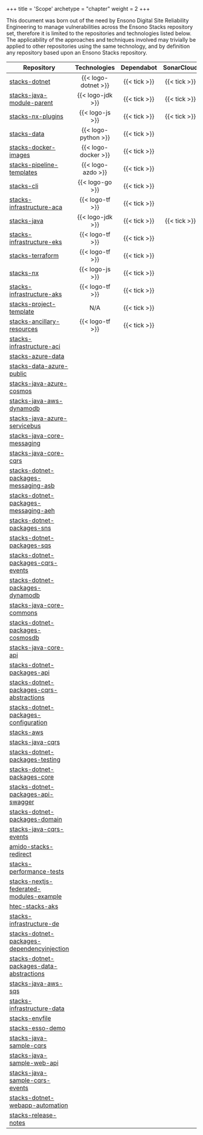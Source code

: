 +++
title = 'Scope'
archetype = "chapter"
weight = 2
+++

This document was born out of the need by Ensono Digital Site Reliability Engineering to manage vulnerabilities across the Ensono Stacks repository set, therefore it is limited to the repositories and technologies listed below. The applicability of the approaches and techniques involved may trivially be applied to other repositories using the same technology, and by definition any repository based upon an Ensono Stacks repository.

| Repository | Technologies | Dependabot | SonarCloud |
| ---------- | :----------: | :--------: | :--------: |
| [stacks-dotnet](https://github.com/Ensono/stacks-dotnet) | {{< logo-dotnet >}} | {{< tick >}} | {{< tick >}} |
| [stacks-java-module-parent](https://github.com/Ensono/stacks-java-module-parent) | {{< logo-jdk >}} | {{< tick >}} | {{< tick >}} |
| [stacks-nx-plugins](https://github.com/Ensono/stacks-nx-plugins) | {{< logo-js >}} | {{< tick >}} | {{< tick >}} |
| [stacks-data](https://github.com/Ensono/stacks-data) | {{< logo-python >}} | {{< tick >}} |  |
| [stacks-docker-images](https://github.com/Ensono/stacks-docker-images) | {{< logo-docker >}} | {{< tick >}} | |
| [stacks-pipeline-templates](https://github.com/Ensono/stacks-pipeline-templates) | {{< logo-azdo >}} | {{< tick >}} | |
| [stacks-cli](https://github.com/Ensono/stacks-cli) | {{< logo-go >}} | {{< tick >}} | |
| [stacks-infrastructure-aca](https://github.com/Ensono/stacks-infrastructure-aca) | {{< logo-tf >}} | {{< tick >}} | |
| [stacks-java](https://github.com/Ensono/stacks-java) | {{< logo-jdk >}} | {{< tick >}} | {{< tick >}} |
| [stacks-infrastructure-eks](https://github.com/Ensono/stacks-infrastructure-eks) | {{< logo-tf >}} | {{< tick >}} | |
| [stacks-terraform](https://github.com/Ensono/stacks-terraform) | {{< logo-tf >}} | {{< tick >}} | |
| [stacks-nx](https://github.com/Ensono/stacks-nx) | {{< logo-js >}} | {{< tick >}} | |
| [stacks-infrastructure-aks](https://github.com/Ensono/stacks-infrastructure-aks) | {{< logo-tf >}} | {{< tick >}} | |
| [stacks-project-template](https://github.com/Ensono/stacks-project-template) | N/A | {{< tick >}} | |
| [stacks-ancillary-resources](https://github.com/Ensono/stacks-ancillary-resources) | {{< logo-tf >}} | {{< tick >}} | |
| [stacks-infrastructure-aci](https://github.com/Ensono/stacks-infrastructure-aci) | | | |
| [stacks-azure-data](https://github.com/Ensono/stacks-azure-data) | | | |
| [stacks-data-azure-public](https://github.com/Ensono/stacks-data-azure-public) | | | |
| [stacks-java-azure-cosmos](https://github.com/Ensono/stacks-java-azure-cosmos) | | | |
| [stacks-java-aws-dynamodb](https://github.com/Ensono/stacks-java-aws-dynamodb) | | | |
| [stacks-java-azure-servicebus](https://github.com/Ensono/stacks-java-azure-servicebus) | | | |
| [stacks-java-core-messaging](https://github.com/Ensono/stacks-java-core-messaging) | | | |
| [stacks-java-core-cqrs](https://github.com/Ensono/stacks-java-core-cqrs) | | | |
| [stacks-dotnet-packages-messaging-asb](https://github.com/Ensono/stacks-dotnet-packages-messaging-asb) | | | |
| [stacks-dotnet-packages-messaging-aeh](https://github.com/Ensono/stacks-dotnet-packages-messaging-aeh) | | | |
| [stacks-dotnet-packages-sns](https://github.com/Ensono/stacks-dotnet-packages-sns) | | | |
| [stacks-dotnet-packages-sqs](https://github.com/Ensono/stacks-dotnet-packages-sqs) | | | |
| [stacks-dotnet-packages-cqrs-events](https://github.com/Ensono/stacks-dotnet-packages-cqrs-events) | | | |
| [stacks-dotnet-packages-dynamodb](https://github.com/Ensono/stacks-dotnet-packages-dynamodb) | | | |
| [stacks-java-core-commons](https://github.com/Ensono/stacks-java-core-commons) | | | |
| [stacks-dotnet-packages-cosmosdb](https://github.com/Ensono/stacks-dotnet-packages-cosmosdb) | | | |
| [stacks-java-core-api](https://github.com/Ensono/stacks-java-core-api) | | | |
| [stacks-dotnet-packages-api](https://github.com/Ensono/stacks-dotnet-packages-api) | | | |
| [stacks-dotnet-packages-cqrs-abstractions](https://github.com/Ensono/stacks-dotnet-packages-cqrs-abstractions) | | | |
| [stacks-dotnet-packages-configuration](https://github.com/Ensono/stacks-dotnet-packages-configuration) | | | |
| [stacks-aws](https://github.com/Ensono/stacks-aws) | | | |
| [stacks-java-cqrs](https://github.com/Ensono/stacks-java-cqrs) | | | |
| [stacks-dotnet-packages-testing](https://github.com/Ensono/stacks-dotnet-packages-testing) | | | |
| [stacks-dotnet-packages-core](https://github.com/Ensono/stacks-dotnet-packages-core) | | | |
| [stacks-dotnet-packages-api-swagger](https://github.com/Ensono/stacks-dotnet-packages-api-swagger) | | | |
| [stacks-dotnet-packages-domain](https://github.com/Ensono/stacks-dotnet-packages-domain) | | | |
| [stacks-java-cqrs-events](https://github.com/Ensono/stacks-java-cqrs-events) | | | |
| [amido-stacks-redirect](https://github.com/Ensono/amido-stacks-redirect) | | | |
| [stacks-performance-tests](https://github.com/Ensono/stacks-performance-tests) | | | |
| [stacks-nextjs-federated-modules-example](https://github.com/Ensono/stacks-nextjs-federated-modules-example) | | | |
| [htec-stacks-aks](https://github.com/Ensono/htec-stacks-aks) | | | |
| [stacks-infrastructure-de](https://github.com/Ensono/stacks-infrastructure-de) | | | |
| [stacks-dotnet-packages-dependencyinjection](https://github.com/Ensono/stacks-dotnet-packages-dependencyinjection) | | | |
| [stacks-dotnet-packages-data-abstractions](https://github.com/Ensono/stacks-dotnet-packages-data-abstractions) | | | |
| [stacks-java-aws-sqs](https://github.com/Ensono/stacks-java-aws-sqs) | | | |
| [stacks-infrastructure-data](https://github.com/Ensono/stacks-infrastructure-data) | | | |
| [stacks-envfile](https://github.com/Ensono/stacks-envfile) | | | |
| [stacks-esso-demo](https://github.com/Ensono/stacks-esso-demo) | | | |
| [stacks-java-sample-cqrs](https://github.com/Ensono/stacks-java-sample-cqrs) | | | |
| [stacks-java-sample-web-api](https://github.com/Ensono/stacks-java-sample-web-api) | | | |
| [stacks-java-sample-cqrs-events](https://github.com/Ensono/stacks-java-sample-cqrs-events) | | | |
| [stacks-dotnet-webapp-automation](https://github.com/Ensono/stacks-dotnet-webapp-automation) | | | |
| [stacks-release-notes](https://github.com/Ensono/stacks-release-notes) | | | |
